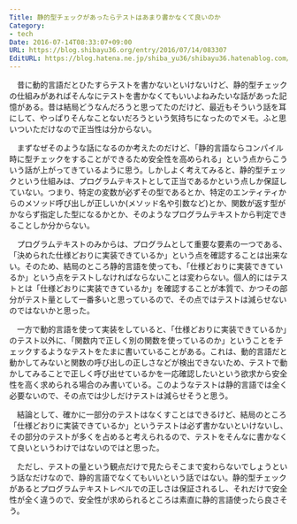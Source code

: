 ```yaml
---
Title: 静的型チェックがあったらテストはあまり書かなくて良いのか
Category:
- tech
Date: 2016-07-14T08:33:07+09:00
URL: https://blog.shibayu36.org/entry/2016/07/14/083307
EditURL: https://blog.hatena.ne.jp/shiba_yu36/shibayu36.hatenablog.com/atom/entry/6653812171405495580
---
```


　昔に動的言語だとひたすらテストを書かないといけないけど、静的型チェックの仕組みがあればそんなにテストを書かなくてもいいよねみたいな話があった記憶がある。昔は結局どうなんだろうと思ってたのだけど、最近もそういう話を耳にして、やっぱりそんなことないだろうという気持ちになったのでメモ。ふと思いついただけなので正当性は分からない。

　まずなぜそのような話になるのか考えたのだけど、「静的言語ならコンパイル時に型チェックをすることができるため安全性を高められる」という点からこういう話が上がってきているように思う。しかしよく考えてみると、静的型チェックという仕組みは、プログラムテキストとして正当であるかという点しか保証していない。つまり、特定の変数が必ずその型であるとか、特定のエンティティからのメソッド呼び出しが正しいか(メソッド名や引数など)とか、関数が返す型がかならず指定した型になるかとか、そのようなプログラムテキストから判定できることしか分からない。

　プログラムテキストのみからは、プログラムとして重要な要素の一つである、「決められた仕様どおりに実装できているか」という点を確認することは出来ない。そのため、結局のところ静的言語を使っても、「仕様どおりに実装できているか」という点をテストしなければならないことは変わらない。個人的にはテストとは「仕様どおりに実装できているか」を確認することが本質で、かつその部分がテスト量として一番多いと思っているので、その点ではテストは減らせないのではないかと思った。

　一方で動的言語を使って実装をしていると、「仕様どおりに実装できているか」のテスト以外に、「関数内で正しく別の関数を使っているのか」ということをチェックするようなテストをたまに書いていることがある。これは、動的言語だと動かしてみないと関数の呼び出しの正しさなどが検出できないため、テストで動かしてみることで正しく呼び出せているかを一応確認したいという欲求から安全性を高く求められる場合のみ書いている。このようなテストは静的言語では全く必要ないので、その点では少しだけテストは減らせそうと思う。

　結論として、確かに一部分のテストはなくすことはできるけど、結局のところ「仕様どおりに実装できているか」というテストは必ず書かないといけないし、その部分のテストが多くを占めると考えられるので、テストをそんなに書かなくて良いというわけではないのではと思った。

　ただし、テストの量という観点だけで見たらそこまで変わらないでしょうという話なだけなので、静的言語でなくてもいいという話ではない。静的型チェックがあるとプログラムテキストレベルでの正しさは保証されるし、それだけで安全性が全く違うので、安全性が求められるところは素直に静的言語使ったら良さそう。
